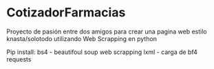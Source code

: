 # CotizadorFarmacias
Proyecto de pasión entre dos amigos para crear una pagina web estilo knasta/solotodo utilizando Web Scrapping en python

Pip install:
bs4  - beautifoul soup web scrapping
lxml - carga de bf4
requests


